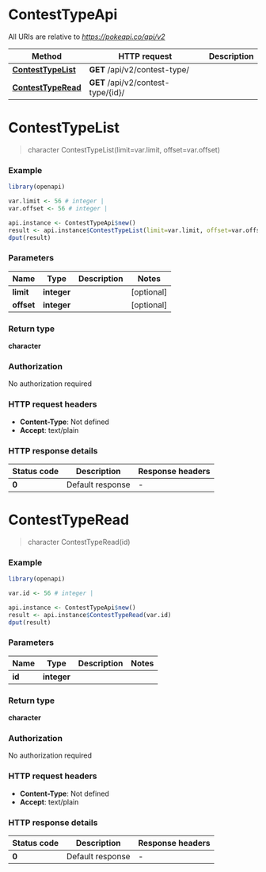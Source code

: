 # ContestTypeApi

All URIs are relative to *https://pokeapi.co/api/v2*

Method | HTTP request | Description
------------- | ------------- | -------------
[**ContestTypeList**](ContestTypeApi.md#ContestTypeList) | **GET** /api/v2/contest-type/ | 
[**ContestTypeRead**](ContestTypeApi.md#ContestTypeRead) | **GET** /api/v2/contest-type/{id}/ | 


# **ContestTypeList**
> character ContestTypeList(limit=var.limit, offset=var.offset)



### Example
```R
library(openapi)

var.limit <- 56 # integer | 
var.offset <- 56 # integer | 

api.instance <- ContestTypeApi$new()
result <- api.instance$ContestTypeList(limit=var.limit, offset=var.offset)
dput(result)
```

### Parameters

Name | Type | Description  | Notes
------------- | ------------- | ------------- | -------------
 **limit** | **integer**|  | [optional] 
 **offset** | **integer**|  | [optional] 

### Return type

**character**

### Authorization

No authorization required

### HTTP request headers

 - **Content-Type**: Not defined
 - **Accept**: text/plain

### HTTP response details
| Status code | Description | Response headers |
|-------------|-------------|------------------|
| **0** | Default response |  -  |

# **ContestTypeRead**
> character ContestTypeRead(id)



### Example
```R
library(openapi)

var.id <- 56 # integer | 

api.instance <- ContestTypeApi$new()
result <- api.instance$ContestTypeRead(var.id)
dput(result)
```

### Parameters

Name | Type | Description  | Notes
------------- | ------------- | ------------- | -------------
 **id** | **integer**|  | 

### Return type

**character**

### Authorization

No authorization required

### HTTP request headers

 - **Content-Type**: Not defined
 - **Accept**: text/plain

### HTTP response details
| Status code | Description | Response headers |
|-------------|-------------|------------------|
| **0** | Default response |  -  |

